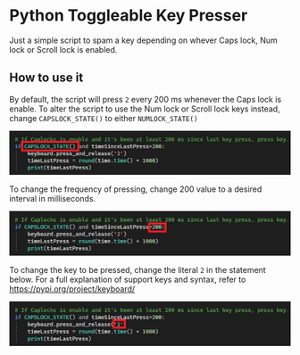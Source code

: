 # Python Toggleable Key Presser

Just a simple script to spam a key depending on whever Caps lock, Num lock or Scroll lock is enabled.

## How to use it

By default, the script will press `2` every 200 ms whenever the Caps lock is enable. To alter the script to use the Num lock or Scroll lock keys instead, change `CAPSLOCK_STATE()` to either `NUMLOCK_STATE()` 

![State](toggleableKeyPresser/Assets/Images/State.jpg)

To change the frequency of pressing, change 200 value to a desired interval in milliseconds.

![Interval](toggleableKeyPresser/Assets/Images/Interval.jpg)

To change the key to be pressed, change the literal `2` in the statement below. For a full explanation of support keys and syntax, refer to https://pypi.org/project/keyboard/

![Key](toggleableKeyPresser/Assets/Images/Key.jpg)
